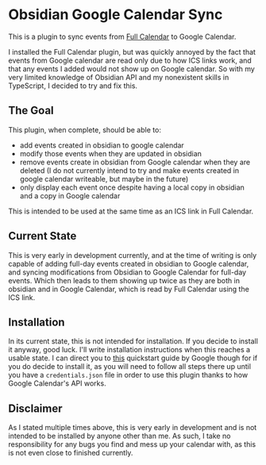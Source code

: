 # Obsidian Google Calendar Sync

This is a plugin to sync events from [Full Calendar](https://github.com/davish/obsidian-full-calendar) to Google Calendar.

I installed the Full Calendar plugin, but was quickly annoyed by the fact that events from Google calendar are read only due to how ICS links work, and that any events I added would not show up on Google calendar. So with my very limited knowledge of Obsidian API and my nonexistent skills in TypeScript, I decided to try and fix this.

## The Goal

This plugin, when complete, should be able to:
- add events created in obsidian to google calendar
- modify those events when they are updated in obsidian
- remove events create in obsidian from Google calendar when they are deleted (I do not currently intend to try and make events created in google calendar writeable, but maybe in the future)
- only display each event once despite having a local copy in obsidian and a copy in Google calendar

This is intended to be used at the same time as an ICS link in Full Calendar.

## Current State

This is very early in development currently, and at the time of writing is only capable of adding full-day events created in obsidian to Google calendar, and syncing modifications from Obsidian to Google Calendar for full-day events. Which then leads to them showing up twice as they are both in obsidian and in Google Calendar, which is read by Full Calendar using the ICS link.

## Installation

In its current state, this is not intended for installation. If you decide to install it anyway, good luck. I'll write installation instructions when this reaches a usable state. I can direct you to [this](https://developers.google.com/calendar/api/quickstart/nodejs) quickstart guide by Google though for if you do decide to install it, as you will need to follow all steps there up until you have a `credentials.json` file in order to use this plugin thanks to how Google Calendar's API works.

## Disclaimer

As I stated multiple times above, this is very early in development and is not intended to be installed by anyone other than me. As such, I take no responsibility for any bugs you find and mess up your calendar with, as this is not even close to finished currently.
